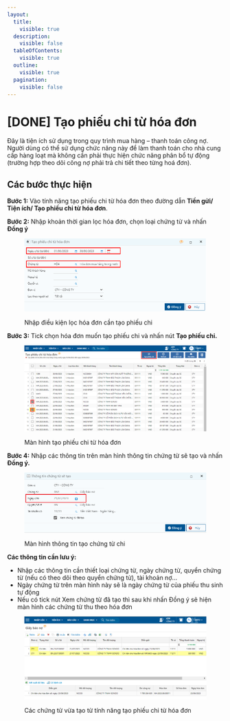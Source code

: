 ```yaml
---
layout:
  title:
    visible: true
  description:
    visible: false
  tableOfContents:
    visible: true
  outline:
    visible: true
  pagination:
    visible: false
---
```


# \[DONE] Tạo phiếu chi từ hóa đơn



Đây là tiện ích sử dụng trong quy trình mua hàng – thanh toán công nợ. Người dùng có thể sử dụng chức năng này để làm thanh toán cho nhà cung cấp hàng loạt mà không cần phải thực hiện chức năng phân bổ tự động (trường hợp theo dõi công nợ phải trả chi tiết theo từng hoá đơn).

## Các bước thực hiện

**Bước 1:** Vào tính năng tạo phiếu chi từ hóa đơn theo đường dẫn **Tiền gửi/ Tiện ích/ Tạo phiếu chi từ hóa đơn**.

**Bước 2:** Nhập khoản thời gian lọc hóa đơn, chọn loại chứng từ và nhấn **Đồng ý**

<figure><img src="../../.gitbook/assets/tạo phiếu chi từ hóa đơn 02.png" alt=""><figcaption><p>Nhập điều kiện lọc hóa đơn cần tạo phiếu chi</p></figcaption></figure>

**Bước 3:** Tick chọn hóa đơn muốn tạo phiếu chi và nhấn nút **Tạo phiếu chi.**

<figure><img src="../../.gitbook/assets/tạo phiếu chi từ hóa đơn 01.png" alt=""><figcaption><p>Màn hình tạo phiếu chi từ hóa đơn</p></figcaption></figure>

**Bước 4:** Nhập các thông tin trên màn hình thông tin chứng từ sẽ tạo và nhấn **Đồng ý.**&#x20;

<figure><img src="../../.gitbook/assets/image (52).png" alt=""><figcaption><p>Màn hình thông tin tạo chứng từ chi</p></figcaption></figure>

**Các thông tin cần lưu ý:**

* Nhập các thông tin cần thiết loại chứng từ, ngày chứng từ, quyển chứng từ (nếu có theo dõi theo quyển chứng từ), tài khoản nợ...
* Ngày chứng từ trên màn hình này sẽ là ngày chứng từ của phiếu thu sinh tự động
* Nếu có tick nút Xem chứng từ đã tạo thì sau khi nhấn Đồng ý sẽ hiện màn hình các chứng từ thu theo hóa đơn&#x20;

<figure><img src="../../.gitbook/assets/tạo phiếu chi từ hóa đơn 04.png" alt=""><figcaption><p>Các chứng từ vừa tạo từ tính năng tạo phiếu chi từ hóa đơn</p></figcaption></figure>
